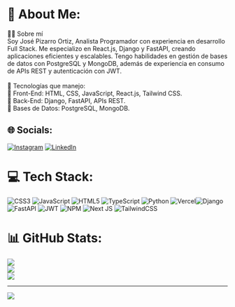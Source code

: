 # 💫 About Me:
👨‍💻 Sobre mí<br>Soy José Pizarro Ortiz, Analista Programador con experiencia en desarrollo Full Stack. Me especializo en React.js, Django y FastAPI, creando aplicaciones eficientes y escalables. Tengo habilidades en gestión de bases de datos con PostgreSQL y MongoDB, además de experiencia en consumo de APIs REST y autenticación con JWT.<br><br>🚀 Tecnologías que manejo:<br>🔹 Front-End: HTML, CSS, JavaScript, React.js, Tailwind CSS.<br>🔹 Back-End: Django, FastAPI, APIs REST.<br>🔹 Bases de Datos: PostgreSQL, MongoDB.


## 🌐 Socials:
[![Instagram](https://img.shields.io/badge/Instagram-%23E4405F.svg?logo=Instagram&logoColor=white)](https://instagram.com/joseeeeee_e) [![LinkedIn](https://img.shields.io/badge/LinkedIn-%230077B5.svg?logo=linkedin&logoColor=white)](https://linkedin.com/in/jose-pizarro-12484434b) 

# 💻 Tech Stack:
![CSS3](https://img.shields.io/badge/css3-%231572B6.svg?style=for-the-badge&logo=css3&logoColor=white) ![JavaScript](https://img.shields.io/badge/javascript-%23323330.svg?style=for-the-badge&logo=javascript&logoColor=%23F7DF1E) ![HTML5](https://img.shields.io/badge/html5-%23E34F26.svg?style=for-the-badge&logo=html5&logoColor=white) ![TypeScript](https://img.shields.io/badge/typescript-%23007ACC.svg?style=for-the-badge&logo=typescript&logoColor=white) ![Python](https://img.shields.io/badge/python-3670A0?style=for-the-badge&logo=python&logoColor=ffdd54) ![Vercel](https://img.shields.io/badge/vercel-%23000000.svg?style=for-the-badge&logo=vercel&logoColor=white)![Django](https://img.shields.io/badge/django-%23092E20.svg?style=for-the-badge&logo=django&logoColor=white) ![FastAPI](https://img.shields.io/badge/FastAPI-005571?style=for-the-badge&logo=fastapi) ![JWT](https://img.shields.io/badge/JWT-black?style=for-the-badge&logo=JSON%20web%20tokens) ![NPM](https://img.shields.io/badge/NPM-%23CB3837.svg?style=for-the-badge&logo=npm&logoColor=white) ![Next JS](https://img.shields.io/badge/Next-black?style=for-the-badge&logo=next.js&logoColor=white) ![TailwindCSS](https://img.shields.io/badge/tailwindcss-%2338B2AC.svg?style=for-the-badge&logo=tailwind-css&logoColor=white) 
# 📊 GitHub Stats:
![](https://github-readme-stats.vercel.app/api?username=JoseP190&theme=onedark&hide_border=false&include_all_commits=false&count_private=false)<br/>
![](https://nirzak-streak-stats.vercel.app/?user=JoseP190&theme=onedark&hide_border=false)<br/>
![](https://github-readme-stats.vercel.app/api/top-langs/?username=JoseP190&theme=onedark&hide_border=false&include_all_commits=false&count_private=false&layout=compact)

---
[![](https://visitcount.itsvg.in/api?id=JoseP190&icon=2&color=0)](https://visitcount.itsvg.in)

<!-- Proudly created with GPRM ( https://gprm.itsvg.in ) -->
